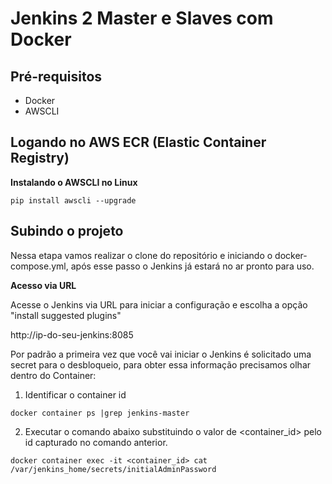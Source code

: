 # Jenkins 2 Master e Slaves com Docker

## Pré-requisitos

- Docker
- AWSCLI

## Logando no AWS ECR (Elastic Container Registry)

<strong> Instalando  o AWSCLI no Linux</strong>

```
pip install awscli --upgrade
```

## Subindo o projeto

Nessa etapa vamos realizar o clone do repositório e iniciando o docker-compose.yml, após esse passo o Jenkins já estará no ar pronto para uso.

<strong>Acesso via URL</strong>

Acesse o Jenkins via URL para iniciar a configuração e escolha a opção "install suggested plugins"

http://ip-do-seu-jenkins:8085


Por padrão a primeira vez que você vai iniciar o Jenkins é solicitado uma secret para o desbloqueio, para obter essa informação precisamos olhar dentro do Container:

1. Identificar o container id
```
docker container ps |grep jenkins-master
```

2. Executar o comando abaixo substituindo o valor de <container_id> pelo id capturado no comando anterior.
```
docker container exec -it <container_id> cat /var/jenkins_home/secrets/initialAdminPassword
```
